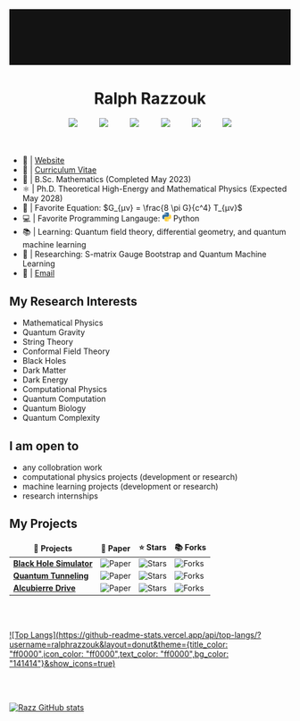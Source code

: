 <!-- RESOURCES:
- https://github.com/durgeshsamariya/awesome-github-profile-readme-templates/blob/master/templates/MarikIshtar007.md
- https://github.com/kautukkundan/Awesome-Profile-README-templates/blob/master/tabular/Delta456.md
- https://github.com/lowlighter/metrics
- https://github.com/anuraghazra/github-readme-stats
- https://github.com/abhisheknaiidu/awesome-github-profile-readme
- https://github.com/thmsgbrt/thmsgbrt/blob/master/README.md
- https://github.com/rzashakeri/beautify-github-profile
- https://github.com/rzashakeri/rzashakeri/blob/main/README.md
- https://github.com/yoshi389111/github-profile-3d-contrib
- https://github.com/lowlighter/metrics -->

<a href="https://github.com/ralphrazzouk" align=center>
  <img src="/src/img/Rsquared.gif" alt="Razz">
</a>


<h1 align=center>Ralph Razzouk</h1>

<!-- <div align=center>
	<a href="https://instagram.com/rlphrazz">
		<img alt="Instagram" width="28px" src="/src/icons/socials/instagram.png"/>
	</a>
	<a href="https://youtube.com/@Razzouk">
		<img alt="YouTube" width="28px" src="/src/icons/socials/youtube.png" />
	</a>
	<a href="https://twitter.com/rlphrazz">
		<img alt="Twitter" width="28px" src="/src/icons/socials/twitter.png"/>
	</a>
	<a href="https://www.linkedin.com/in/ralphrazzouk/">
		<img alt="LinkedIn" width="28px" src="/src/icons/socials/linkedin.png"/>
	</a>
	<a href="https://t.me/RalphRazzouk">
		<img alt="Telegram" width="28px" src="/src/icons/socials/telegram.png"/>
	</a>
</div> -->



<div align=center>
	<a href="https://www.instagram.com/rlphrazz/"><img src="https://img.shields.io/badge/Instagram-%23E4405F.svg?style=for-the-badge&logo=Instagram&logoColor=white"></a>
	&nbsp;&nbsp;&nbsp;&nbsp;&nbsp;&nbsp;&nbsp;&nbsp;
	<a href="https://www.youtube.com/@Razzouk"><img src="https://img.shields.io/badge/YouTube-FF0000?style=for-the-badge&logo=youtube&logoColor=white"></a>
	&nbsp;&nbsp;&nbsp;&nbsp;&nbsp;&nbsp;&nbsp;&nbsp;
	<a href="https://www.twitter.com/rlphrazz/"><img src="https://img.shields.io/badge/Twitter-%231DA1F2.svg?style=for-the-badge&logo=Twitter&logoColor=white"></a>
	&nbsp;&nbsp;&nbsp;&nbsp;&nbsp;&nbsp;&nbsp;&nbsp;
	<a href="https://www.linkedin.com/in/ralphrazzouk/"><img src="https://img.shields.io/badge/Linkedin-%231DA1F2.svg?style=for-the-badge&logo=Linkedin&logoColor=white"></a>
	&nbsp;&nbsp;&nbsp;&nbsp;&nbsp;&nbsp;&nbsp;&nbsp;
	<a href="https://t.me/RalphRazzouk/"><img src="https://img.shields.io/badge/telegram-2CA5E0?style=for-the-badge&logo=telegram&logoColor=white"></a>
	&nbsp;&nbsp;&nbsp;&nbsp;&nbsp;&nbsp;&nbsp;&nbsp;
	<a href="https://visitcount.itsvg.in"><img src="https://visitcount.itsvg.in/api?id=ralphrazzouk&label=Profile%20Views&color=12&icon=5&pretty=true" /></a>
</div>


<br />
<br />

- 📄 | [Website](https://ralphrazzouk.com)
- 📜 | [Curriculum Vitae](https://drive.google.com/file/d/19cTik527QDTQhS6Q5LMFCgOLGnt8Wrgh/view?usp=sharing)
- 🏫 | B.Sc. Mathematics (Completed May 2023)
- ⚛️ | Ph.D. Theoretical High-Energy and Mathematical Physics (Expected May 2028)
- 📜 | Favorite Equation: $G_{μν} = \frac{8 \pi G}{c^4} T_{μν}$
- 💻 | Favorite Programming Langauge: <img src="/src/icons/python2.png" alt="Python" width="16px"/> Python
- 📚 | Learning: Quantum field theory, differential geometry, and quantum machine learning
- 🔭 | Researching: S-matrix Gauge Bootstrap and Quantum Machine Learning
- 📩 | [Email](rlphrazz@gmail.com)



<h2>My Research Interests</h2>

- Mathematical Physics
- Quantum Gravity
- String Theory
- Conformal Field Theory
- Black Holes
- Dark Matter
- Dark Energy
- Computational Physics
- Quantum Computation
- Quantum Biology
- Quantum Complexity



<h2>I am open to</h2>

- any collobration work
- computational physics projects (development or research)
- machine learning projects (development or research)
- research internships



<h2>My Projects</h2>
<table>
  <thead align="center">
    <tr border: none;>
      <td><b>🎁 Projects</b></td>
      <td><b>📃 Paper</b></td>
      <td><b>⭐ Stars</b></td>
      <td><b>📚 Forks</b></td>
    </tr>
  </thead>
  
  <tbody>
    <tr>
      <td><a href="https://github.com/ralphrazzouk/blackhole-simulator"><b>Black Hole Simulator</b></a></td>
      <td><img alt="Paper" src="https://img.shields.io/github/stars/ralphrazzouk/blackhole-simulator?style=flat-square&labelColor=343b41"/></td>
      <td><img alt="Stars" src="https://img.shields.io/github/stars/ralphrazzouk/blackhole-simulator?style=flat-square&labelColor=343b41"/></td>
      <td><img alt="Forks" src="https://img.shields.io/github/forks/ralphrazzouk/blackhole-simulator?style=flat-square&labelColor=343b41"/></td>
    </tr>
	  <tr>
      <td><a href="https://github.com/ralphrazzouk/quantumtunneling-simulator"><b>Quantum Tunneling</b></a></td>
      <td><img alt="Paper" src="https://img.shields.io/github/stars/ralphrazzouk/quantumtunneling-simulator?style=flat-square&labelColor=343b41"/></td>
      <td><img alt="Stars" src="https://img.shields.io/github/stars/ralphrazzouk/quantumtunneling-simulator?style=flat-square&labelColor=343b41"/></td>
      <td><img alt="Forks" src="https://img.shields.io/github/forks/ralphrazzouk/quantumtunneling-simulator?style=flat-square&labelColor=343b41"/></td>
    </tr>
    <tr>
      <td><a href="https://github.com/ralphrazzouk/alcubierredrive-simulator"><b>Alcubierre Drive</b></a></td>
      <td><img alt="Paper" src="https://img.shields.io/github/stars/ralphrazzouk/alcubierredrive-simulator?style=flat-square&labelColor=343b41"/></td>
      <td><img alt="Stars" src="https://img.shields.io/github/stars/ralphrazzouk/alcubierredrive-simulator?style=flat-square&labelColor=343b41"/></td>
      <td><img alt="Forks" src="https://img.shields.io/github/forks/ralphrazzouk/alcubierredrive-simulator?style=flat-square&labelColor=343b41"/></td>
    </tr>
  </tbody>
</table>


<br />
<br />

[![Top Langs](https://github-readme-stats.vercel.app/api/top-langs/?username=ralphrazzouk&layout=donut&theme={title_color: "ff0000",icon_color: "ff0000",text_color: "ff0000",bg_color: "141414"}&show_icons=true)](https://github.com/ralphrazzouk/github-readme-stats)

<br />
<br />

[![Razz GitHub stats](https://github-readme-stats.vercel.app/api?username=ralphrazzouk&theme=shadow_red&show_icons=true)](https://github.com/ralphrazzouk/github-readme-stats)
